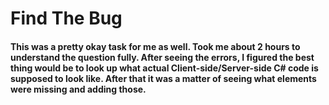 # Find The Bug

#### This was a pretty okay task for me as well. Took me about 2 hours to understand the question fully. After seeing the errors, I figured the best thing would be to look up what actual Client-side/Server-side C# code is supposed to look like. After that it was a matter of seeing what elements were missing and adding those. 
